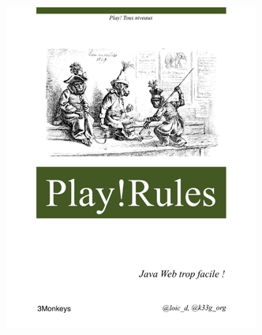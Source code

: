 <!--![Alt "3MonkeysPlayRules"](/3monkeys/play.rules/blob/master/rsrc/Play_rules.png?raw=true)-->
![Alt "3MonkeysPlayRules"](https://github.com/3monkeys/play.rules/raw/master/rsrc/Play_rules.png)
